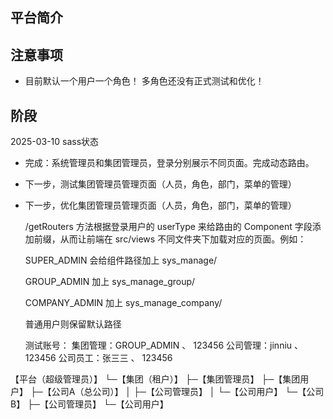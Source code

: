  

## 平台简介
 
 
## 注意事项
- 目前默认一个用户一个角色！ 多角色还没有正式测试和优化！
 


## 阶段

 2025-03-10 sass状态 

-  完成：系统管理员和集团管理员，登录分别展示不同页面。完成动态路由。

- 下一步，测试集团管理员管理页面（人员，角色，部门，菜单的管理）

- 下一步，优化集团管理员管理页面（人员，角色，部门，菜单的管理）


	/getRouters 方法根据登录用户的 userType 来给路由的 Component 字段添加前缀，从而让前端在 src/views 不同文件夹下加载对应的页面。例如：

	SUPER_ADMIN 会给组件路径加上 sys_manage/

	GROUP_ADMIN 加上 sys_manage_group/

	COMPANY_ADMIN 加上 sys_manage_company/

	普通用户则保留默认路径

							
	测试账号：
	集团管理：GROUP_ADMIN 、 123456
	公司管理：jinniu    、123456
    公司员工：张三三  、 123456






【平台（超级管理员）】
 └─【集团（租户）】
      ├─【集团管理员】
      ├─【集团用户】
      ├─【公司A（总公司）】
      │    ├─【公司管理员】
      │    └─【公司用户】
      └─【公司B】
           ├─【公司管理员】
           └─【公司用户】
